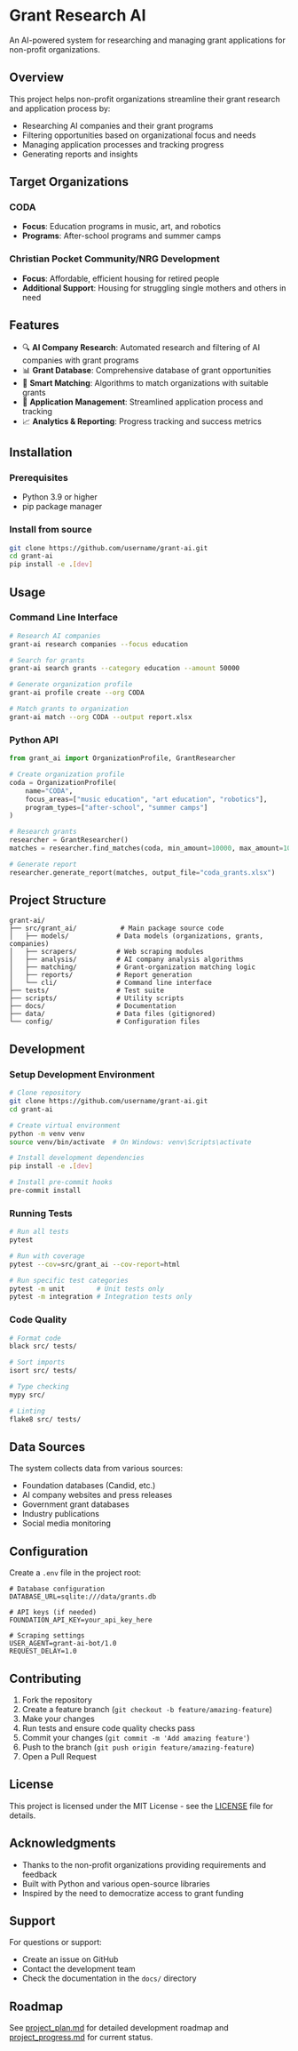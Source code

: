 # Grant Research AI

An AI-powered system for researching and managing grant applications for non-profit organizations.

## Overview

This project helps non-profit organizations streamline their grant research and application process by:
- Researching AI companies and their grant programs
- Filtering opportunities based on organizational focus and needs
- Managing application processes and tracking progress
- Generating reports and insights

## Target Organizations

### CODA
- **Focus**: Education programs in music, art, and robotics
- **Programs**: After-school programs and summer camps

### Christian Pocket Community/NRG Development
- **Focus**: Affordable, efficient housing for retired people
- **Additional Support**: Housing for struggling single mothers and others in need

## Features

- 🔍 **AI Company Research**: Automated research and filtering of AI companies with grant programs
- 📊 **Grant Database**: Comprehensive database of grant opportunities
- 🎯 **Smart Matching**: Algorithms to match organizations with suitable grants
- 📝 **Application Management**: Streamlined application process and tracking
- 📈 **Analytics & Reporting**: Progress tracking and success metrics

## Installation

### Prerequisites
- Python 3.9 or higher
- pip package manager

### Install from source
```bash
git clone https://github.com/username/grant-ai.git
cd grant-ai
pip install -e .[dev]
```

## Usage

### Command Line Interface
```bash
# Research AI companies
grant-ai research companies --focus education

# Search for grants
grant-ai search grants --category education --amount 50000

# Generate organization profile
grant-ai profile create --org CODA

# Match grants to organization
grant-ai match --org CODA --output report.xlsx
```

### Python API
```python
from grant_ai import OrganizationProfile, GrantResearcher

# Create organization profile
coda = OrganizationProfile(
    name="CODA",
    focus_areas=["music education", "art education", "robotics"],
    program_types=["after-school", "summer camps"]
)

# Research grants
researcher = GrantResearcher()
matches = researcher.find_matches(coda, min_amount=10000, max_amount=100000)

# Generate report
researcher.generate_report(matches, output_file="coda_grants.xlsx")
```

## Project Structure

```
grant-ai/
├── src/grant_ai/           # Main package source code
│   ├── models/            # Data models (organizations, grants, companies)
│   ├── scrapers/          # Web scraping modules
│   ├── analysis/          # AI company analysis algorithms
│   ├── matching/          # Grant-organization matching logic
│   ├── reports/           # Report generation
│   └── cli/               # Command line interface
├── tests/                 # Test suite
├── scripts/               # Utility scripts
├── docs/                  # Documentation
├── data/                  # Data files (gitignored)
└── config/                # Configuration files
```

## Development

### Setup Development Environment
```bash
# Clone repository
git clone https://github.com/username/grant-ai.git
cd grant-ai

# Create virtual environment
python -m venv venv
source venv/bin/activate  # On Windows: venv\Scripts\activate

# Install development dependencies
pip install -e .[dev]

# Install pre-commit hooks
pre-commit install
```

### Running Tests
```bash
# Run all tests
pytest

# Run with coverage
pytest --cov=src/grant_ai --cov-report=html

# Run specific test categories
pytest -m unit        # Unit tests only
pytest -m integration # Integration tests only
```

### Code Quality
```bash
# Format code
black src/ tests/

# Sort imports
isort src/ tests/

# Type checking
mypy src/

# Linting
flake8 src/ tests/
```

## Data Sources

The system collects data from various sources:
- Foundation databases (Candid, etc.)
- AI company websites and press releases
- Government grant databases
- Industry publications
- Social media monitoring

## Configuration

Create a `.env` file in the project root:
```env
# Database configuration
DATABASE_URL=sqlite:///data/grants.db

# API keys (if needed)
FOUNDATION_API_KEY=your_api_key_here

# Scraping settings
USER_AGENT=grant-ai-bot/1.0
REQUEST_DELAY=1.0
```

## Contributing

1. Fork the repository
2. Create a feature branch (`git checkout -b feature/amazing-feature`)
3. Make your changes
4. Run tests and ensure code quality checks pass
5. Commit your changes (`git commit -m 'Add amazing feature'`)
6. Push to the branch (`git push origin feature/amazing-feature`)
7. Open a Pull Request

## License

This project is licensed under the MIT License - see the [LICENSE](LICENSE) file for details.

## Acknowledgments

- Thanks to the non-profit organizations providing requirements and feedback
- Built with Python and various open-source libraries
- Inspired by the need to democratize access to grant funding

## Support

For questions or support:
- Create an issue on GitHub
- Contact the development team
- Check the documentation in the `docs/` directory

## Roadmap

See [project_plan.md](docs/project_plan.md) for detailed development roadmap and [project_progress.md](docs/project_progress.md) for current status.
